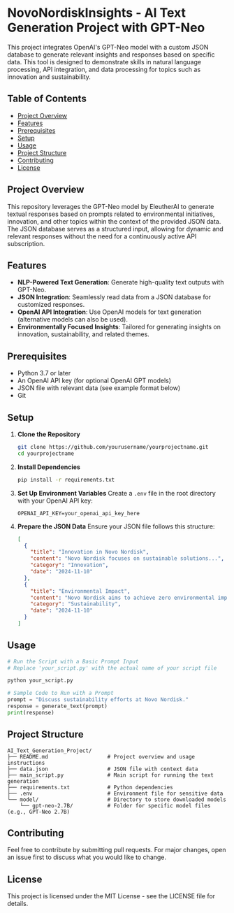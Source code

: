 # NovoNordiskInsights - AI Text Generation Project with GPT-Neo

This project integrates OpenAI's GPT-Neo model with a custom JSON database to generate relevant insights and responses based on specific data. This tool is designed to demonstrate skills in natural language processing, API integration, and data processing for topics such as innovation and sustainability.

## Table of Contents
- [Project Overview](#project-overview)
- [Features](#features)
- [Prerequisites](#prerequisites)
- [Setup](#setup)
- [Usage](#usage)
- [Project Structure](#project-structure)
- [Contributing](#contributing)
- [License](#license)

## Project Overview
This repository leverages the GPT-Neo model by EleutherAI to generate textual responses based on prompts related to environmental initiatives, innovation, and other topics within the context of the provided JSON data. The JSON database serves as a structured input, allowing for dynamic and relevant responses without the need for a continuously active API subscription.

## Features
- **NLP-Powered Text Generation**: Generate high-quality text outputs with GPT-Neo.
- **JSON Integration**: Seamlessly read data from a JSON database for customized responses.
- **OpenAI API Integration**: Use OpenAI models for text generation (alternative models can also be used).
- **Environmentally Focused Insights**: Tailored for generating insights on innovation, sustainability, and related themes.

## Prerequisites
- Python 3.7 or later
- An OpenAI API key (for optional OpenAI GPT models)
- JSON file with relevant data (see example format below)
- Git

## Setup

1. **Clone the Repository**
    ```bash
    git clone https://github.com/yourusername/yourprojectname.git
    cd yourprojectname
    ```

2. **Install Dependencies**
    ```bash
    pip install -r requirements.txt
    ```

3. **Set Up Environment Variables**
   Create a `.env` file in the root directory with your OpenAI API key:
    ```plaintext
    OPENAI_API_KEY=your_openai_api_key_here
    ```

4. **Prepare the JSON Data**
   Ensure your JSON file follows this structure:
   ```json
   [
     {
       "title": "Innovation in Novo Nordisk",
       "content": "Novo Nordisk focuses on sustainable solutions...",
       "category": "Innovation",
       "date": "2024-11-10"
     },
     {
       "title": "Environmental Impact",
       "content": "Novo Nordisk aims to achieve zero environmental impact...",
       "category": "Sustainability",
       "date": "2024-11-10"
     }
   ]
## Usage

```python
# Run the Script with a Basic Prompt Input
# Replace 'your_script.py' with the actual name of your script file

python your_script.py

# Sample Code to Run with a Prompt
prompt = "Discuss sustainability efforts at Novo Nordisk."
response = generate_text(prompt)
print(response)
```
## Project Structure

```plaintext
AI_Text_Generation_Project/
├── README.md                   # Project overview and usage instructions
├── data.json                   # JSON file with context data
├── main_script.py              # Main script for running the text generation
├── requirements.txt            # Python dependencies
├── .env                        # Environment file for sensitive data
└── model/                      # Directory to store downloaded models
    └── gpt-neo-2.7B/           # Folder for specific model files (e.g., GPT-Neo 2.7B)
```

## Contributing

Feel free to contribute by submitting pull requests. For major changes, open an issue first to discuss what you would like to change.

## License

This project is licensed under the MIT License - see the LICENSE file for details.
